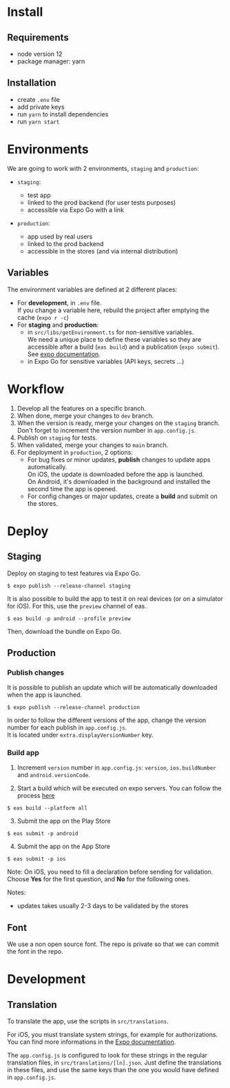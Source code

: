 # Install

## Requirements

- node version 12
- package manager: yarn

## Installation

- create `.env` file
- add private keys
- run `yarn` to install dependencies
- run `yarn start`

# Environments

We are going to work with 2 environments, `staging` and `production`:

- `staging`:
  - test app
  - linked to the prod backend (for user tests purposes)
  - accessible via Expo Go with a link

- `production`:
  - app used by real users
  - linked to the prod backend
  - accessible in the stores (and via internal distribution)


## Variables

The environment variables are defined at 2 different places:
- For **development**, in `.env` file.  
  If you change a variable here, rebuild the project after emptying the cache (`expo r -c`)
- For **staging** and **production**:
  - in `src/libs/getEnvironment.ts` for non-sensitive variables.  
    We need a unique place to define these variables so they are accessible after a build (`eas build`) and a publication (`expo submit`).  
    See [expo documentation](https://docs.expo.dev/build-reference/variables/#can-i-share-environment-variables-defined-in).
  - in Expo Go for sensitive variables (API keys, secrets ...)


# Workflow

1. Develop all the features on a specific branch.
2. When done, merge your changes to `dev` branch.
3. When the version is ready, merge your changes on the `staging` branch. Don't forget to increment the version number in `app.config.js`.
3. Publish on `staging` for tests.
4. When validated, merge your changes to `main` branch.
5. For deployment in `production`, 2 options:
    - For bug fixes or minor updates, **publish** changes to update apps automatically.  
      On iOS, the update is downloaded before the app is launched.  
      On Android, it's downloaded in the background and installed the second time the app is opened.
    - For config changes or major updates, create a **build** and submit on the stores.


# Deploy
## Staging

Deploy on staging to test features via Expo Go.

```
$ expo publish --release-channel staging
```

It is also possible to build the app to test it on real devices (or on a simulator for iOS). For this, use the `preview` channel of eas.

```
$ eas build -p android --profile preview
```

Then, download the bundle on Expo Go.

## Production

### Publish changes

It is possible to publish an update which will be automatically downloaded when the app is launched.

```
$ expo publish --release-channel production
```

In order to follow the different versions of the app, change the version number for each publish in `app.config.js`.  
It is located under `extra.displayVersionNumber` key.

### Build app

1. Increment `version` number in `app.config.js`: `version`, `ios.buildNumber` and `android.versionCode`.

2. Start a build which will be executed on expo servers. You can follow the process [here](https://expo.dev/accounts/refugies-info/projects/refugies-info-app/builds)
  ```
  $ eas build --platform all
  ```

3. Submit the app on the Play Store
  ```
  $ eas submit -p android
  ```

4. Submit the app on the App Store
  ```
  $ eas submit -p ios
  ```
  Note: On iOS, you need to fill a declaration before sending for validation. Choose **Yes** for the first question, and **No** for the following ones.



Notes:
- updates takes usually 2-3 days to be validated by the stores

## Font

We use a non open source font. The repo is private so that we can commit the font in the repo.

# Development

## Translation

To translate the app, use the scripts in `src/translations`.

For iOS, you must translate system strings, for example for authorizations.
You can find more informations in the [Expo documentation](https://docs.expo.dev/distribution/app-stores/?redirected#localizing-your-ios-app).

The `app.config.js` is configured to look for these strings in the regular translation files, in `src/translations/[ln].json`. 
Just define the translations in these files, and use the same keys than the one you would have defined in `app.config.js`.